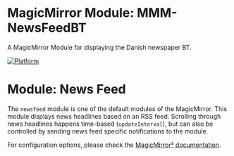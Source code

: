 # MagicMirror Module: MMM-NewsFeedBT

A MagicMirror Module for displaying the Danish newspaper BT.

[![Platform](https://img.shields.io/badge/platform-MagicMirror-informational)](https://MagicMirror.builders)

# Module: News Feed

The `newsfeed` module is one of the default modules of the MagicMirror.
This module displays news headlines based on an RSS feed. Scrolling through news headlines happens time-based (`updateInterval`), but can also be controlled by sending news feed specific notifications to the module.

For configuration options, please check the [MagicMirror² documentation](https://docs.magicmirror.builders/modules/newsfeed.html).
